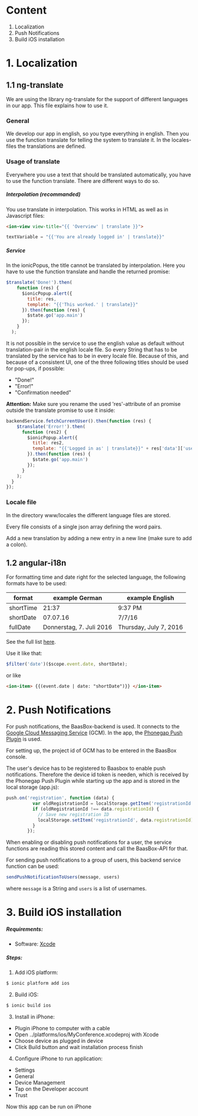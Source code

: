 # Content
1. Localization
2. Push Notifications
3. Build iOS installation

# 1. Localization

## 1.1 ng-translate

We are using the library ng-translate for the support of different languages in our app. This file explains how to use it.

### General
We develop our app in english, so you type everything in english. Then you use the function translate for telling the system to translate it.
In the locales-files the translations are defined.

### Usage of translate

Everywhere you use a text that should be translated automatically, you have to use the function translate. There are different ways to do so.

##### Interpolation (recommanded)
You use translate in interpolation. This works in HTML as well as in Javascript files:
```html
<ion-view view-title="{{ 'Overview' | translate }}">
```
```javascript
textVariable = "{{'You are already logged in' | translate}}"
```
##### Service
In the ionicPopus, the title cannot be translated by interpolation. Here you have to use the function translate and handle the returned promise:
```javascript
$translate('Done!').then(
    function (res) {
      $ionicPopup.alert({
        title: res,
        template: "{{'This worked.' | translate}}"
      }).then(function (res) {
        $state.go('app.main')
      });
    }
  );
```
It is not possible in the service to use the english value as default without translation-pair in the english locale file. So every String that has to be
translated by the service has to be in every locale file. Because of this, and because of a consistent UI, one of the three following titles should be used
for pop-ups, if possible:
* "Done!"
* "Error!"
* "Confirmation needed"


**Attention:** Make sure you rename the used 'res'-attribute of an promise outside the translate promise to use it inside:
```javascript
backendService.fetchCurrentUser().then(function (res) {
    $translate('Error!').then(
      function (res2) {
        $ionicPopup.alert({
          title: res2,
          template: "{{'Logged in as' | translate}}" + res['data']['user'].name
        }).then(function (res) {
          $state.go('app.main')
        });
      }
    );
  }
});
```

### Locale file
In the directory www/locales the different language files are stored.

Every file consists of a single json array defining the word pairs.

Add a new translation by adding a new entry in a new line (make sure to add a colon).

## 1.2 angular-i18n

For formatting time and date right for the selected language, the following formats have to be used:

| format        | example German           | example English        |
| ------------- |--------------------------| -----------------------|
| shortTime     | 21:37                    | 9:37 PM                |
| shortDate     | 07.07.16                 | 7/7/16                 |
| fullDate      | Donnerstag, 7. Juli 2016 | Thursday, July 7, 2016 |
See the full list [here](https://docs.angularjs.org/api/ng/filter/date).

Use it like that:
```javascript
$filter('date')($scope.event.date, shortDate);
```
or like
```html
<ion-item> {{(event.date | date: "shortDate")}} </ion-item>
```
# 2. Push Notifications

For push notifications, the BaasBox-backend is used. It connects to the [Google Cloud Messaging Service](https://developers.google.com/cloud-messaging/) (GCM). In the app, the [Phonegap Push Plugin](https://github.com/phonegap/phonegap-plugin-push) is used.

For setting up, the project id of GCM has to be entered in the BaasBox console.

The user's device has to be registered to Baasbox to enable push notifications. Therefore the device id token is needen, which is received by the Phonegap Push Plugin while starting up the app and is stored in the local storage (app.js):
```javascript
push.on('registration', function (data) {
          var oldRegistrationId = localStorage.getItem('registrationId');
          if (oldRegistrationId !== data.registrationId) {
            // Save new registration ID
            localStorage.setItem('registrationId', data.registrationId);
          }
        });
```
When enabling or disabling push notifications for a user, the service functions are reading this stored content and call the BaasBox-API for that.

For sending push notifications to a group of users, this backend service function can be used:
```javascript
sendPushNotificationToUsers(message, users)
```
where `message` is a String and `users` is a list of usernames.

# 3. Build iOS installation

##### Requirements:

- Software: [Xcode](https://developer.apple.com/xcode/)

##### Steps:

1. Add iOS platform:
```bash
$ ionic platform add ios
```

2. Build iOS:
```bash
$ ionic build ios
```

3. Install in iPhone:
- Plugin iPhone to computer with a cable
- Open ../platforms/ios/MyConference.xcodeproj with Xcode
- Choose device as plugged in device
- Click Build button and wait installation process finish

4. Configure iPhone to run application:
- Settings
- General
- Device Management
- Tap on the Developer account
- Trust

Now this app can be run on iPhone